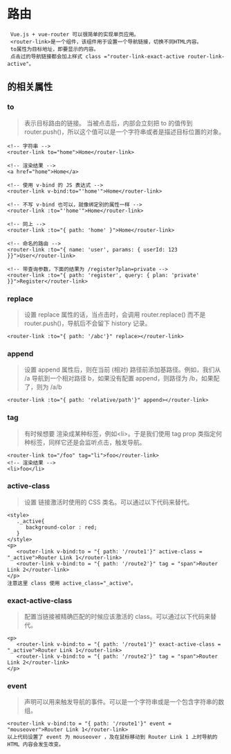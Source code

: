 
 # 路由
 
     Vue.js + vue-router 可以很简单的实现单页应用。
     <router-link>是一个组件，该组件用于设置一个导航链接，切换不同HTML内容。
     to属性为目标地址，即要显示的内容。
     点击过的导航链接都会加上样式 class ="router-link-exact-active router-link-active"。
  
 ## <router-link>的相关属性
 
 ### to
   >表示目标路由的链接。 当被点击后，内部会立刻把 to 的值传到 router.push()，所以这个值可以是一个字符串或者是描述目标位置的对象。
    
    <!-- 字符串 -->
    <router-link to="home">Home</router-link>
    
    <!-- 渲染结果 -->
    <a href="home">Home</a>
    
    <!-- 使用 v-bind 的 JS 表达式 -->
    <router-link v-bind:to="'home'">Home</router-link>
    
    <!-- 不写 v-bind 也可以，就像绑定别的属性一样 -->
    <router-link :to="'home'">Home</router-link>
    
    <!-- 同上 -->
    <router-link :to="{ path: 'home' }">Home</router-link>
    
    <!-- 命名的路由 -->
    <router-link :to="{ name: 'user', params: { userId: 123 }}">User</router-link>
    
    <!-- 带查询参数，下面的结果为 /register?plan=private -->
    <router-link :to="{ path: 'register', query: { plan: 'private' }}">Register</router-link>

 ### replace
  >设置 replace 属性的话，当点击时，会调用 router.replace() 而不是 router.push()，导航后不会留下 history 记录。
   
    <router-link :to="{ path: '/abc'}" replace></router-link>

 ### append
  >设置 append 属性后，则在当前 (相对) 路径前添加基路径。例如，我们从 /a 导航到一个相对路径 b，如果没有配置 append，则路径为 /b，如果配了，则为 /a/b
  
    <router-link :to="{ path: 'relative/path'}" append></router-link>
  
 ### tag
  >有时候想要 <router-link> 渲染成某种标签，例如\<li>。于是我们使用 tag prop 类指定何种标签，同样它还是会监听点击，触发导航。
  
    <router-link to="/foo" tag="li">foo</router-link>
    <!-- 渲染结果 -->
    <li>foo</li>
 
 ### active-class
  >设置 链接激活时使用的 CSS 类名。可以通过以下代码来替代。
  
    <style>
       ._active{
          background-color : red;
       }
    </style>
    <p>
       <router-link v-bind:to = "{ path: '/route1'}" active-class = "_active">Router Link 1</router-link>
       <router-link v-bind:to = "{ path: '/route2'}" tag = "span">Router Link 2</router-link>
    </p>
    注意这里 class 使用 active_class="_active"。
  
 ### exact-active-class
  >配置当链接被精确匹配的时候应该激活的 class。可以通过以下代码来替代。
  
    <p>
       <router-link v-bind:to = "{ path: '/route1'}" exact-active-class = "_active">Router Link 1</router-link>
       <router-link v-bind:to = "{ path: '/route2'}" tag = "span">Router Link 2</router-link>
    </p>
    
 ### event
  >声明可以用来触发导航的事件。可以是一个字符串或是一个包含字符串的数组。
  
    <router-link v-bind:to = "{ path: '/route1'}" event = "mouseover">Router Link 1</router-link>
    以上代码设置了 event 为 mouseover ，及在鼠标移动到 Router Link 1 上时导航的 HTML 内容会发生改变。
